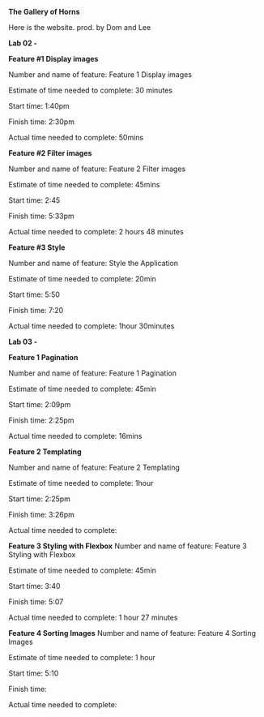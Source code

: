 **The Gallery of Horns**

Here is the website. prod. by Dom and Lee

**Lab 02 -**
<br>

**Feature #1 Display images**

Number and name of feature: Feature 1 Display images

Estimate of time needed to complete: 30 minutes

Start time: 1:40pm

Finish time: 2:30pm

Actual time needed to complete: 50mins
<br>


**Feature #2 Filter images**

Number and name of feature: Feature 2 Filter images

Estimate of time needed to complete: 45mins

Start time: 2:45

Finish time: 5:33pm

Actual time needed to complete: 2 hours 48 minutes
<br>


**Feature #3 Style**

Number and name of feature: Style the Application

Estimate of time needed to complete: 20min

Start time: 5:50

Finish time: 7:20

Actual time needed to complete: 1hour 30minutes
<br>

**Lab 03 -**
<br>

**Feature 1 Pagination**

Number and name of feature: Feature 1 Pagination

Estimate of time needed to complete: 45min

Start time: 2:09pm

Finish time: 2:25pm

Actual time needed to complete: 16mins
<br>

**Feature 2 Templating**

Number and name of feature: Feature 2 Templating

Estimate of time needed to complete: 1hour

Start time: 2:25pm

Finish time: 3:26pm

Actual time needed to complete: 
<br>

**Feature 3 Styling with Flexbox**
Number and name of feature: Feature 3 Styling with Flexbox

Estimate of time needed to complete: 45min

Start time: 3:40

Finish time: 5:07

Actual time needed to complete: 1 hour 27 minutes 
<br>

**Feature 4 Sorting Images**
Number and name of feature: Feature 4 Sorting Images

Estimate of time needed to complete: 1 hour

Start time: 5:10

Finish time: 

Actual time needed to complete: 
<br>

